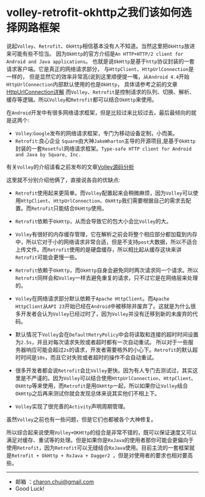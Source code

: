 volley-retrofit-okhttp之我们该如何选择网路框架
===

说起`Volley`、`Retrofit`、`OkHttp`相信基本没有人不知道。当然这里把`OkHttp`放进来可能有些不恰当。
因为`OkHttp`的官方介绍是`An HTTP+HTTP/2 client for Android and Java applications`。
也就是说`OkHttp`是基于`http`协议封装的一套请求客户端。它是真正的网络请求部分，
与`HttpClient`、`HttpUrlConnection`是一样的，
但是显然它的效率非常高(说到这里顺便提一嘴，从`Android 4.4`开始`HttpUrlConnection`内部默认使用的也是`OkHttp`，
具体请参考之前的文章[HttpUrlConnection详解][1]
而`Volley`、`Retrofit`是控制请求的队列、切换、解析、缓存等逻辑。所以`Volley`和`Retrofit`都可以结合`OkHttp`来使用。 


在`Android`开发中有很多网络请求框架，但是比较过来比较过去，最后最倾向的就是这两个:    

- `Volley`:`Google`发布的网络请求框架，专门为移动设备定制，小而美。     
- `Retrofit`:良心企业    `Square`由大神`JakeWharton`主导的开源项目,是基于`OkHttp`封装的一套`Resetful`网络请求框架。`Type-safe HTTP client for Android and Java by Square, Inc.`


有关`Volley`的介绍请看之前发布的文章[Volley源码分析][2]


这里就不分别介绍他俩了，直接说各自的优缺点:    

- `Retrofit`使用起来更简单。而`Volley`配置起来会稍微麻烦，因为`Volley`可以使用`HttpClient`、`HttpUrlConnection`、`OkHttp`我们需要根据自己的需求去配置。而`Retrofit`只能结合`OkHttp`使用。   

- `Retrofit`依赖于`OkHttp`，从而会导致它的包大小会比`Volley`的大。 

- `Volley`有很好的内存缓存管理，它在解析之前会将整个相应部分都加载到内存中，所以它对于小的网络请求非常合适，但是不支持`post`大数据，所以不适合上传文件。而`Retrofit`使用的是硬盘缓存，所以相比起从缓存这块来讲`Retrofit`可能会更慢一些。   

- `Retrofit`依赖于`OkHttp`，而`OkHttp`自身会避免同时两次请求同一个请求。所以`Retrofit`同样会和`Volley`一样去避免重复的请求，只不过它是在网络层来处理的。 

- `Volley`在网络请求部分默认依赖于`Apache HttpClient`。而`Apache HttpClient`从`API 23`开始已经在`Android`中被移除并废弃了。这就是为什么很多开发者会认为`Volley`已经过时了，因为`Volley`并没有迁移到新的未废弃的代码。    

- 默认情况下`Volley`会在`DefaultRetryPolicy`中会将读取和连接的超时时间设置为`2.5s`，并且对每次请求失败或者超时都有一次自动重试。 所以对于一些服务器响应可能会超过`2s`的请求，开发者需要格外的小心下。`Retrofit`的默认超时时间是`10s`，而且它对失败或者超时的操作不会自动重试。      
- 很多开发者都会说`Retrofit`会比`Volley`更快。因为有人专门去测试过，其实这里是不严谨的。因为`Volley`可以结合使用`HttpUrlConnection`、`HttpClient`、`OkHttp`等来使用，而`Retrofit`是用`OkHttp`一起，所以如果你让`Volley`结合`OkHttp`之后再来测试你就会发现总体来说其实他们不相上下。    


- `Volley`实现了很完善的`Activity`声明周期管理。

虽然`Volley`之前也有一些问题，但是它们也都被各个大神修复。


所以综合起来说使用`Volley+OKHttp`的组合是非常不错的，既可以保证速度又可以满足对缓存、重试等的处理。但是如果你是`RxJava`的使用者那你可能会更偏向于使用`Retrofit`，因为`Retrofit`可以无缝结合`RxJava`使用。目前主流的一套框架就是`Retrofit + OkHttp + RxJava + Dagger2 `，但是对使用者的要求也相对要高些。


[1]: https://github.com/CharonChui/AndroidNote/blob/master/SourceAnalysis/Netowork/HttpURLConnection%E8%AF%A6%E8%A7%A3.md "HttpUrlConnection详解"
[2]: https://github.com/CharonChui/AndroidNote/blob/master/SourceAnalysis/Netowork/Volley%E6%BA%90%E7%A0%81%E5%88%86%E6%9E%90.md "Volley源码分析"
		
---

- 邮箱 ：charon.chui@gmail.com  
- Good Luck! 